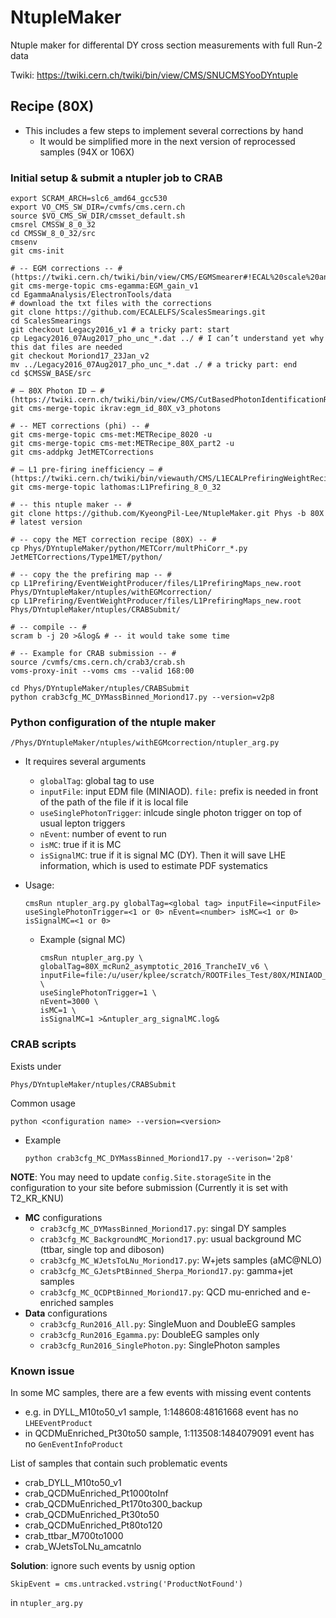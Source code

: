 # NtupleMaker
Ntuple maker for differental DY cross section measurements with full Run-2 data

Twiki: https://twiki.cern.ch/twiki/bin/view/CMS/SNUCMSYooDYntuple



## Recipe (80X)

* This includes a few steps to implement several corrections by hand
  * It would be simplified more in the next version of reprocessed samples (94X or 106X)

### Initial setup & submit a ntupler job to CRAB

	export SCRAM_ARCH=slc6_amd64_gcc530
	export VO_CMS_SW_DIR=/cvmfs/cms.cern.ch
	source $VO_CMS_SW_DIR/cmsset_default.sh
	cmsrel CMSSW_8_0_32
	cd CMSSW_8_0_32/src
	cmsenv
	git cms-init
	
	# -- EGM corrections -- # (https://twiki.cern.ch/twiki/bin/view/CMS/EGMSmearer#!ECAL%20scale%20and%20resolution%20corre)
	git cms-merge-topic cms-egamma:EGM_gain_v1
	cd EgammaAnalysis/ElectronTools/data
	# download the txt files with the corrections
	git clone https://github.com/ECALELFS/ScalesSmearings.git
	cd ScalesSmearings
	git checkout Legacy2016_v1 # a tricky part: start
	cp Legacy2016_07Aug2017_pho_unc_*.dat ../ # I can’t understand yet why this dat files are needed
	git checkout Moriond17_23Jan_v2
	mv ../Legacy2016_07Aug2017_pho_unc_*.dat ./ # a tricky part: end
	cd $CMSSW_BASE/src
	
	# — 80X Photon ID — # (https://twiki.cern.ch/twiki/bin/view/CMS/CutBasedPhotonIdentificationRun2#Recipe%20for%20regular%20users%20for%208.0)
	git cms-merge-topic ikrav:egm_id_80X_v3_photons
	
	# -- MET corrections (phi) -- #
	git cms-merge-topic cms-met:METRecipe_8020 -u
	git cms-merge-topic cms-met:METRecipe_80X_part2 -u
	git cms-addpkg JetMETCorrections
	
	# — L1 pre-firing inefficiency — # (https://twiki.cern.ch/twiki/bin/viewauth/CMS/L1ECALPrefiringWeightRecipe)
	git cms-merge-topic lathomas:L1Prefiring_8_0_32
	
	# -- this ntuple maker -- #
	git clone https://github.com/KyeongPil-Lee/NtupleMaker.git Phys -b 80X # latest version
	
	# -- copy the MET correction recipe (80X) -- #
	cp Phys/DYntupleMaker/python/METCorr/multPhiCorr_*.py JetMETCorrections/Type1MET/python/
	
	# -- copy the the prefiring map -- #
	cp L1Prefiring/EventWeightProducer/files/L1PrefiringMaps_new.root Phys/DYntupleMaker/ntuples/withEGMcorrection/
	cp L1Prefiring/EventWeightProducer/files/L1PrefiringMaps_new.root Phys/DYntupleMaker/ntuples/CRABSubmit/
	
	# -- compile -- #
	scram b -j 20 >&log& # -- it would take some time
	
	# -- Example for CRAB submission -- #
	source /cvmfs/cms.cern.ch/crab3/crab.sh
	voms-proxy-init --voms cms --valid 168:00
	
	cd Phys/DYntupleMaker/ntuples/CRABSubmit
	python crab3cfg_MC_DYMassBinned_Moriond17.py --version=v2p8



### Python configuration of the ntuple maker

```
/Phys/DYntupleMaker/ntuples/withEGMcorrection/ntupler_arg.py
```

* It requires several arguments
  * ```globalTag```: global tag to use
  * ```inputFile```: input EDM file (MINIAOD). ```file:``` prefix is needed in front of the path of the file if it is local file
  * ```useSinglePhotonTrigger```: inlcude single photon trigger on top of usual lepton triggers
  * ```nEvent```: number of event to run
  * ```isMC```: true if it is MC
  * ```isSignalMC```: true if it is signal MC (DY). Then it will save LHE information, which is used to estimate PDF systematics



* Usage:

  ```
  cmsRun ntupler_arg.py globalTag=<global tag> inputFile=<inputFile> useSinglePhotonTrigger=<1 or 0> nEvent=<number> isMC=<1 or 0> isSignalMC=<1 or 0>
  ```

  * Example (signal MC)

    ```
    cmsRun ntupler_arg.py \
    globalTag=80X_mcRun2_asymptotic_2016_TrancheIV_v6 \
    inputFile=file:/u/user/kplee/scratch/ROOTFiles_Test/80X/MINIAOD_DYLL_M50toInf_Morind17.root \
    useSinglePhotonTrigger=1 \
    nEvent=3000 \
    isMC=1 \
    isSignalMC=1 >&ntupler_arg_signalMC.log&
    ```



### CRAB scripts

Exists under

```
Phys/DYntupleMaker/ntuples/CRABSubmit
```



Common usage

```
python <configuration name> --version=<version>
```

* Example

  ```
  python crab3cfg_MC_DYMassBinned_Moriond17.py --verison='2p8'
  ```



**NOTE**: You may need to update ```config.Site.storageSite``` in the configuration to your site before submission
(Currently it is set with T2_KR_KNU)



* **MC** configurations
  * ```crab3cfg_MC_DYMassBinned_Moriond17.py```: singal DY samples
  * ```crab3cfg_MC_BackgroundMC_Moriond17.py```: usual background MC (ttbar, single top and diboson)
  * ```crab3cfg_MC_WJetsToLNu_Moriond17.py```: W+jets samples (aMC@NLO)
  * ```crab3cfg_MC_GJetsPtBinned_Sherpa_Moriond17.py```: gamma+jet samples
  * ```crab3cfg_MC_QCDPtBinned_Moriond17.py```: QCD mu-enriched and e-enriched samples
* **Data** configurations
  * ```crab3cfg_Run2016_All.py```: SingleMuon and DoubleEG samples
  * ```crab3cfg_Run2016_Egamma.py```: DoubleEG samples only
  * ```crab3cfg_Run2016_SinglePhoton.py```: SinglePhoton samples



### Known issue

In some MC samples, there are a few events with missing event contents

* e.g. in DYLL_M10to50_v1 sample, 1:148608:48161668 event has no ```LHEEventProduct```
* in QCDMuEnriched_Pt30to50 sample, 1:113508:1484079091 event has no ```GenEventInfoProduct```



List of samples that contain such problematic events

* crab_DYLL_M10to50_v1
* crab_QCDMuEnriched_Pt1000toInf
* crab_QCDMuEnriched_Pt170to300_backup
* crab_QCDMuEnriched_Pt30to50
* crab_QCDMuEnriched_Pt80to120
* crab_ttbar_M700to1000
* crab_WJetsToLNu_amcatnlo



**Solution**: ignore such events by usnig option

```
SkipEvent = cms.untracked.vstring('ProductNotFound')
```

in ```ntupler_arg.py```